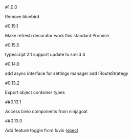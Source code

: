 #1.0.0

Remove bluebird

#0.15.1

Make refresh decorator work this standard Promise

#0.15.0

typescript 2.1 support
update to smild 4

#0.14.0

add async interface for settings manager
add IRouteStrategy

#0.13.2

Export object container types

##0.13.1

Access bivio components from ninjagoat

##0.13.0

Add feature toggle from *bivio* ([spec](https://github.com/tierratelematics/ninjagoat/blob/master/test/ApplicationSpec.ts))